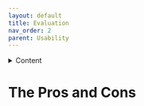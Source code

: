 ```yaml
---
layout: default
title: Evaluation
nav_order: 2
parent: Usability
---
```


<details close markdown="block">
  <summary>
    Content
  </summary>
  {: .text-delta }
1. TOC
{:toc}
</details>

# The Pros and Cons
